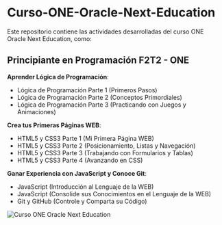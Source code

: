 # Curso-ONE-Oracle-Next-Education
Este repositorio contiene las actividades desarrolladas del curso ONE Oracle Next Education, como:

## Principiante en Programación F2T2 - ONE
  **Aprender Lógica de Programación**:
  - Lógica de Programación Parte 1 (Primeros Pasos)
  - Lógica de Programación Parte 2 (Conceptos Primordiales)
  - Lógica de Programación Parte 3 (Practicando con Juegos y Animaciones)

 **Crea tus Primeras Páginas WEB**:
  - HTML5 y CSS3 Parte 1 (Mi Primera Página WEB)
  - HTML5 y CSS3 Parte 2 (Posicionamiento, Listas y Navegación)
  - HTML5 y CSS3 Parte 3 (Trabajando con Formularios y Tablas)
  - HTML5 y CSS3 Parte 4 (Avanzando en CSS)

 **Ganar Experiencia con JavaScript y Conoce Git**:
  - JavaScript (Introducción al Lenguaje de la WEB)
  - JavaScript (Consolide sus Conocimientos en el Lenguaje de la WEB)
  - Git y GitHub (Controle y Comparta su Código)

![Curso ONE Oracle Next Education](https://www.acate.com.br/wp-content/uploads/2021/11/site-acate-1500x750-50-1200x460.png)
